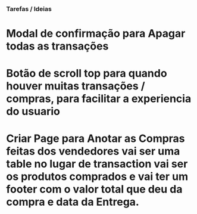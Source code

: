 ### Tarefas / Ideias

# Modal de confirmação para Apagar todas as transações

# Botão de scroll top para quando houver muitas transações / compras, para facilitar a experiencia do usuario

# Criar Page para Anotar as Compras feitas dos vendedores vai ser uma table no lugar de transaction vai ser os produtos comprados e vai ter um footer com o valor total que deu da compra e data da Entrega.